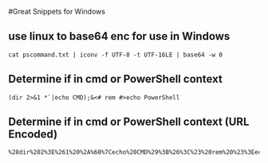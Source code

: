 #Great Snippets for Windows
## use linux to base64 enc for use in Windows
```shell
cat pscommand.txt | iconv -f UTF-8 -t UTF-16LE | base64 -w 0
```

## Determine if in cmd or PowerShell context
```shell
(dir 2>&1 *`|echo CMD);&<# rem #>echo PowerShell
```
## Determine if in cmd or PowerShell context (URL Encoded)
```url encoded
%28dir%202%3E%261%20%2A%60%7Cecho%20CMD%29%3B%26%3C%23%20rem%20%23%3Eecho%20PowerShell
```
